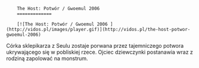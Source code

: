 
        The Host: Potwór / Gwoemul 2006 
        =============
        
        [![The Host: Potwór / Gwoemul 2006 ](http://vidos.pl/images/player.gif)](http://vidos.pl/the-host-potwor-gwoemul-2006)
        
        
 Córka sklepikarza z Seulu zostaje porwana przez tajemniczego potwora ukrywającego się w pobliskiej rzece. Ojciec dziewczynki postanawia wraz z rodziną zapolować na monstrum.
    